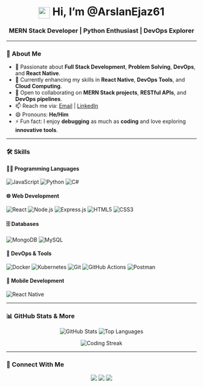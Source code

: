 <h1 align="center">
  <img src="https://media.giphy.com/media/hvRJCLFzcasrR4ia7z/giphy.gif" width="30px" style="vertical-align: middle;" /> Hi, I’m @ArslanEjaz61
</h1>
<h3 align="center">MERN Stack Developer | Python Enthusiast | DevOps Explorer</h3>

---

### 📌 About Me
- 👀 Passionate about **Full Stack Development**, **Problem Solving**, **DevOps**, and **React Native**.  
- 🌱 Currently enhancing my skills in **React Native**, **DevOps Tools**, and **Cloud Computing**.  
- 💞️ Open to collaborating on **MERN Stack projects**, **RESTful APIs**, and **DevOps pipelines**.  
- 📫 Reach me via: [Email](mailto:arslanejaz61@gmail.com) | [LinkedIn](https://www.linkedin.com/in/arslan-ejaz-8b717a240)  
- 😄 Pronouns: **He/Him**  
- ⚡ Fun fact: I enjoy **debugging** as much as **coding** and love exploring **innovative tools**.  

---

### 🛠️ Skills

#### 👨‍💻 Programming Languages
![JavaScript](https://img.shields.io/badge/-JavaScript-F7DF1E?logo=javascript&logoColor=black)
![Python](https://img.shields.io/badge/-Python-3776AB?logo=python&logoColor=white)
![C#](https://img.shields.io/badge/-C%23-239120?logo=c-sharp&logoColor=white)

#### 🌐 Web Development
![React](https://img.shields.io/badge/-React-61DAFB?logo=react&logoColor=black)
![Node.js](https://img.shields.io/badge/-Node.js-339933?logo=node.js&logoColor=white)
![Express.js](https://img.shields.io/badge/-Express.js-000000?logo=express&logoColor=white)
![HTML5](https://img.shields.io/badge/-HTML5-E34F26?logo=html5&logoColor=white)
![CSS3](https://img.shields.io/badge/-CSS3-1572B6?logo=css3&logoColor=white)

#### 🗄️ Databases
![MongoDB](https://img.shields.io/badge/-MongoDB-47A248?logo=mongodb&logoColor=white)
![MySQL](https://img.shields.io/badge/-MySQL-4479A1?logo=mysql&logoColor=white)

#### 🚀 DevOps & Tools
![Docker](https://img.shields.io/badge/-Docker-2496ED?logo=docker&logoColor=white)
![Kubernetes](https://img.shields.io/badge/-Kubernetes-326CE5?logo=kubernetes&logoColor=white)
![Git](https://img.shields.io/badge/-Git-F05032?logo=git&logoColor=white)
![GitHub Actions](https://img.shields.io/badge/-GitHub_Actions-2088FF?logo=github-actions&logoColor=white)
![Postman](https://img.shields.io/badge/-Postman-FF6C37?logo=postman&logoColor=white)

#### 📱 Mobile Development
![React Native](https://img.shields.io/badge/-React_Native-61DAFB?logo=react&logoColor=black)

---

### 📊 GitHub Stats & More

<p align="center">
  <img src="https://github-readme-stats.vercel.app/api?username=ArslanEjaz61&show_icons=true&theme=radical&include_all_commits=true&count_private=true" alt="GitHub Stats">
  <img src="https://github-readme-stats.vercel.app/api/top-langs/?username=ArslanEjaz61&layout=compact&theme=radical" alt="Top Languages">
</p>

<p align="center">
  <img src="https://github-readme-streak-stats.herokuapp.com?user=ArslanEjaz61&theme=radical&hide_border=true" alt="Coding Streak">
</p>

---

### 🔗 Connect With Me
<p align="center">
  <a href="https://www.linkedin.com/in/arslan-ejaz-8b717a240"><img src="https://img.shields.io/badge/-LinkedIn-blue?logo=linkedin&logoColor=white"></a>
  <a href="mailto:arslanejaz61@gmail.com"><img src="https://img.shields.io/badge/-Email-red?logo=gmail&logoColor=white"></a>
  <a href="https://github.com/ArslanEjaz61"><img src="https://img.shields.io/badge/-GitHub-181717?logo=github&logoColor=white"></a>
</p>
